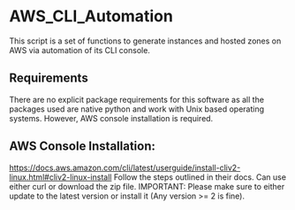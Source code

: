 # AWS_CLI_Automation
This script is a set of functions to generate instances and hosted zones on AWS via automation of its CLI console.

## Requirements
There are no explicit package requirements for this software as all the packages used are native python and work with Unix based operating systems. However, AWS console installation is required.

## AWS Console Installation:
https://docs.aws.amazon.com/cli/latest/userguide/install-cliv2-linux.html#cliv2-linux-install
Follow the steps outlined in their docs. Can use either curl or download the zip file. IMPORTANT: Please make sure to either update to the latest version or install it (Any version >= 2 is fine).
